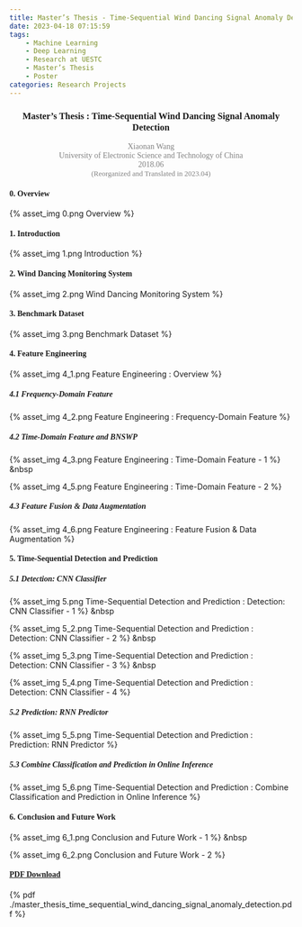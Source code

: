 ```yaml
---
title: Master’s Thesis - Time-Sequential Wind Dancing Signal Anomaly Detection
date: 2023-04-18 07:15:59
tags: 
    - Machine Learning
    - Deep Learning
    - Research at UESTC
    - Master’s Thesis
    - Poster
categories: Research Projects
---
```

### <center><font face="Times">Master’s Thesis : Time-Sequential Wind Dancing Signal Anomaly Detection</font></center>
<center><font face="Times" color=gray>Xiaonan Wang</font></center>
<center><font face="Times" color=gray>University of Electronic Science and Technology of China</font></center>
<center><font face="Times" color=gray>2018.06</font></center>
<center><font face="Times" color=gray size=2>(Reorganized and Translated in 2023.04)</font></center>

#### <font face="Times">0. Overview</font>

{% asset_img 0.png Overview %}

#### <font face="Times">1. Introduction</font>

{% asset_img 1.png Introduction %}

#### <font face="Times">2. Wind Dancing Monitoring System</font>

{% asset_img 2.png Wind Dancing Monitoring System %}

#### <font face="Times">3. Benchmark Dataset</font>

{% asset_img 3.png Benchmark Dataset %}

#### <font face="Times">4. Feature Engineering</font>

{% asset_img 4_1.png Feature Engineering : Overview %}

##### <font face="Times">4.1 Frequency-Domain Feature</font>

{% asset_img 4_2.png Feature Engineering : Frequency-Domain Feature %}

##### <font face="Times">4.2 Time-Domain Feature and BNSWP</font>

{% asset_img 4_3.png Feature Engineering : Time-Domain Feature - 1 %} &nbsp

{% asset_img 4_5.png Feature Engineering : Time-Domain Feature - 2 %}

##### <font face="Times">4.3 Feature Fusion & Data Augmentation</font>

{% asset_img 4_6.png Feature Engineering : Feature Fusion & Data Augmentation %}

#### <font face="Times">5. Time-Sequential Detection and Prediction</font>

##### <font face="Times">5.1 Detection: CNN Classifier</font>

{% asset_img 5.png Time-Sequential Detection and Prediction : Detection: CNN Classifier - 1 %} &nbsp

{% asset_img 5_2.png Time-Sequential Detection and Prediction : Detection: CNN Classifier - 2 %} &nbsp

{% asset_img 5_3.png Time-Sequential Detection and Prediction : Detection: CNN Classifier - 3 %} &nbsp

{% asset_img 5_4.png Time-Sequential Detection and Prediction : Detection: CNN Classifier - 4 %}

##### <font face="Times">5.2 Prediction: RNN Predictor</font>

{% asset_img 5_5.png Time-Sequential Detection and Prediction : Prediction: RNN Predictor %}

##### <font face="Times">5.3 Combine Classification and Prediction in Online Inference</font>

{% asset_img 5_6.png Time-Sequential Detection and Prediction : Combine Classification and Prediction in Online Inference %}

#### <font face="Times">6. Conclusion and Future Work</font>

{% asset_img 6_1.png Conclusion and Future Work - 1 %} &nbsp

{% asset_img 6_2.png Conclusion and Future Work - 2 %}

#### <font face="Times">[PDF Download](https://nicewang.github.io/niceproject/docs/master_thesis_time_sequential_wind_dancing_signal_anomaly_detection.pdf)</font>

{% pdf ./master_thesis_time_sequential_wind_dancing_signal_anomaly_detection.pdf %}
